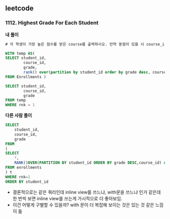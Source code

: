 ## leetcode 
### 1112. Highest Grade For Each Student
**내 풀이**
```sql
# 각 학생이 가장 높은 점수를 받은 course를 출력하시오. 만약 동점이 있을 시 course_id가 작은 것을 출력하시오 

WITH temp AS(
SELECT student_id,
        course_id,
        grade,
        rank() over(partition by student_id order by grade desc, course_id asc) as rnk 
FROM Enrollments )

SELECT student_id,
        course_id,
        grade
FROM temp 
WHERE rnk = 1 
```

**다른 사람 풀이**
```sql
SELECT
    student_id,
    course_id,
    grade
FROM
(
SELECT
    *,
    RANK()OVER(PARTITION BY student_id ORDER BY grade DESC,course_id) AS rnk
FROM enrollments
) t
WHERE rnk=1
ORDER BY student_id
```

* 결론적으로는 같은 쿼리인데 inline view를 쓰느냐, with문을 쓰느냐 인거 같은데 한 번씩 보면 inline view를 쓰는게 가시적으로 더 좋아보임.
* 이건 어떻게 구별할 수 있을까? with 문이 더 복잡해 보이는 것은 있는 것 같은 느낌이 듦 
